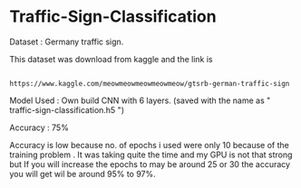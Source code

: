 # Traffic-Sign-Classification



Dataset : Germany  traffic sign.

This dataset was download from kaggle and the link is 


				                      https://www.kaggle.com/meowmeowmeowmeowmeow/gtsrb-german-traffic-sign



Model Used : Own build CNN with 6 layers. (saved with the name as " traffic-sign-classification.h5 ")

Accuracy : 75% 

Accuracy is low because no. of epochs i used were only 10 because of the training problem . It was taking quite the time and my GPU is not that strong but If you will increase the epochs to may be around 25 or 30 the accuracy you will get wil be around 95% to 97%.


